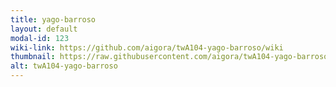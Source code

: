 ```yaml
---
title: yago-barroso
layout: default
modal-id: 123
wiki-link: https://github.com/aigora/twA104-yago-barroso/wiki
thumbnail: https://raw.githubusercontent.com/aigora/twA104-yago-barroso/master/logo.png
alt: twA104-yago-barroso
---
```

